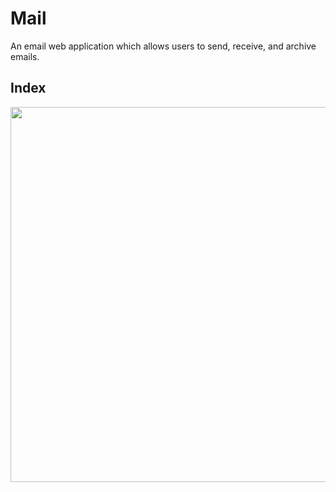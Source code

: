 # Mail
An email web application which allows users to send, receive, and archive emails.

## Index
<img src="images/sc_ingame.PNG" width="600" height="600">
